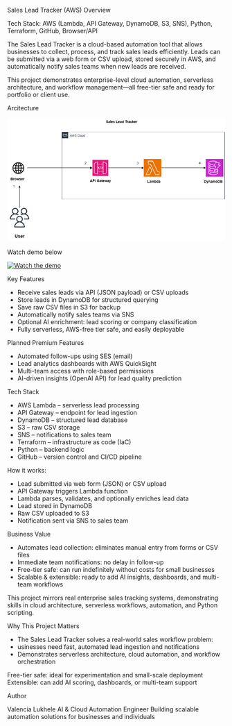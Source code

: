 Sales Lead Tracker (AWS)
Overview

Tech Stack: AWS (Lambda, API Gateway, DynamoDB, S3, SNS), Python, Terraform, GitHub, Browser/API

The Sales Lead Tracker is a cloud-based automation tool that allows businesses to collect, process, and track sales leads efficiently. Leads can be submitted via a web form or CSV upload, stored securely in AWS, and automatically notify sales teams when new leads are received.

This project demonstrates enterprise-level cloud automation, serverless architecture, and workflow management—all free-tier safe and ready for portfolio or client use.

Arcitecture

[![Architecture Diagram](assets/Sales%20Lead%20Tracker.drawio.png)](assets/Sales%20Lead%20Tracker.drawio.png)

Watch demo below

[![Watch the demo](https://img.youtube.com/vi/o6q8EMdSrR0/0.jpg)](https://youtube.com/shorts/o6q8EMdSrR0?si=O7blnUNgE9VFjFyo)

Key Features

- Receive sales leads via API (JSON payload) or CSV uploads
- Store leads in DynamoDB for structured querying
- Save raw CSV files in S3 for backup
- Automatically notify sales teams via SNS
- Optional AI enrichment: lead scoring or company classification
- Fully serverless, AWS-free tier safe, and easily deployable

Planned Premium Features

- Automated follow-ups using SES (email)
- Lead analytics dashboards with AWS QuickSight
- Multi-team access with role-based permissions
- AI-driven insights (OpenAI API) for lead quality prediction

Tech Stack

- AWS Lambda – serverless lead processing
- API Gateway – endpoint for lead ingestion
- DynamoDB – structured lead database
- S3 – raw CSV storage
- SNS – notifications to sales team
- Terraform – infrastructure as code (IaC)
- Python – backend logic
- GitHub – version control and CI/CD pipeline


How it works:

- Lead submitted via web form (JSON) or CSV upload
- API Gateway triggers Lambda function
- Lambda parses, validates, and optionally enriches lead data
- Lead stored in DynamoDB
- Raw CSV uploaded to S3
- Notification sent via SNS to sales team

Business Value

- Automates lead collection: eliminates manual entry from forms or CSV files
- Immediate team notifications: no delay in follow-up
- Free-tier safe: can run indefinitely without costs for small businesses
- Scalable & extensible: ready to add AI insights, dashboards, and multi-team workflows

This project mirrors real enterprise sales tracking systems, demonstrating skills in cloud architecture, serverless workflows, automation, and Python scripting.


Why This Project Matters

- The Sales Lead Tracker solves a real-world sales workflow problem:
- usinesses need fast, automated lead ingestion and notifications
- Demonstrates serverless architecture, cloud automation, and workflow orchestration


Free-tier safe: ideal for experimentation and small-scale deployment
Extensible: can add AI scoring, dashboards, or multi-team support

Author

Valencia Lukhele
AI & Cloud Automation Engineer
Building scalable automation solutions for businesses and individuals